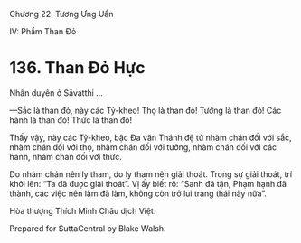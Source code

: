  

Chương 22: Tương Ưng Uẩn

IV: Phẩm Than Ðỏ

# 136\. Than Ðỏ Hực

Nhân duyên ở Sāvatthi …

—Sắc là than đỏ, này các Tỷ-kheo! Thọ là than đỏ! Tưởng là than đỏ! Các hành là than đỏ! Thức là than đỏ!

Thấy vậy, này các Tỷ-kheo, bậc Ða văn Thánh đệ tử nhàm chán đối với sắc, nhàm chán đối với thọ, nhàm chán đối với tưởng, nhàm chán đối với các hành, nhàm chán đối với thức.

Do nhàm chán nên ly tham, do ly tham nên giải thoát. Trong sự giải thoát, trí khởi lên: “Ta đã được giải thoát”. Vị ấy biết rõ: “Sanh đã tận, Phạm hạnh đã thành, các việc nên làm đã làm, không còn trở lui trạng thái này nữa”.

Hòa thượng Thích Minh Châu dịch Việt.

Prepared for SuttaCentral by Blake Walsh.